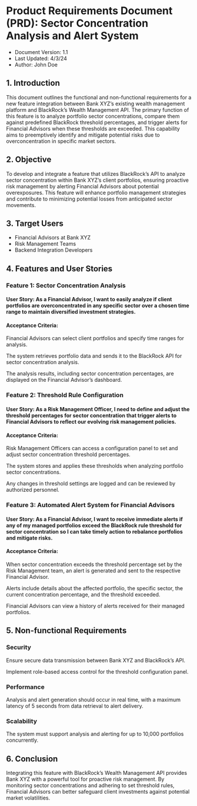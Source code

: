 # Product Requirements Document (PRD): Sector Concentration Analysis and Alert System

- Document Version: 1.1
- Last Updated: 4/3/24
- Author: John Doe


## 1. Introduction

This document outlines the functional and non-functional requirements for a new feature integration between Bank XYZ’s existing wealth management platform and BlackRock’s Wealth Management API. The primary function of this feature is to analyze portfolio sector concentrations, compare them against predefined BlackRock threshold percentages, and trigger alerts for Financial Advisors when these thresholds are exceeded. This capability aims to preemptively identify and mitigate potential risks due to overconcentration in specific market sectors.


## 2. Objective

To develop and integrate a feature that utilizes BlackRock’s API to analyze sector concentration within Bank XYZ’s client portfolios, ensuring proactive risk management by alerting Financial Advisors about potential overexposures. This feature will enhance portfolio management strategies and contribute to minimizing potential losses from anticipated sector movements.


## 3. Target Users

- Financial Advisors at Bank XYZ
- Risk Management Teams
- Backend Integration Developers


## 4. Features and User Stories

### Feature 1: Sector Concentration Analysis

#### User Story: As a Financial Advisor, I want to easily analyze if client portfolios are overconcentrated in any specific sector over a chosen time range to maintain diversified investment strategies.

#### Acceptance Criteria:

Financial Advisors can select client portfolios and specify time ranges for analysis.

The system retrieves portfolio data and sends it to the BlackRock API for sector concentration analysis.

The analysis results, including sector concentration percentages, are displayed on the Financial Advisor’s dashboard.


### Feature 2: Threshold Rule Configuration

#### User Story: As a Risk Management Officer, I need to define and adjust the threshold percentages for sector concentration that trigger alerts to Financial Advisors to reflect our evolving risk management policies.

#### Acceptance Criteria:

Risk Management Officers can access a configuration panel to set and adjust sector concentration threshold percentages.

The system stores and applies these thresholds when analyzing portfolio sector concentrations.

Any changes in threshold settings are logged and can be reviewed by authorized personnel.


### Feature 3: Automated Alert System for Financial Advisors

#### User Story: As a Financial Advisor, I want to receive immediate alerts if any of my managed portfolios exceed the BlackRock rule threshold for sector concentration so I can take timely action to rebalance portfolios and mitigate risks.

#### Acceptance Criteria:

When sector concentration exceeds the threshold percentage set by the Risk Management team, an alert is generated and sent to the respective Financial Advisor.

Alerts include details about the affected portfolio, the specific sector, the current concentration percentage, and the threshold exceeded.

Financial Advisors can view a history of alerts received for their managed portfolios.


## 5. Non-functional Requirements

### Security

Ensure secure data transmission between Bank XYZ and BlackRock’s API.

Implement role-based access control for the threshold configuration panel.


### Performance

Analysis and alert generation should occur in real time, with a maximum latency of 5 seconds from data retrieval to alert delivery.


### Scalability

The system must support analysis and alerting for up to 10,000 portfolios concurrently.


## 6. Conclusion

Integrating this feature with BlackRock’s Wealth Management API provides Bank XYZ with a powerful tool for proactive risk management. By monitoring sector concentrations and adhering to set threshold rules, Financial Advisors can better safeguard client investments against potential market volatilities.
